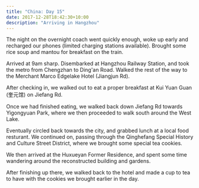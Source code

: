 ```yaml
---
title: "China: Day 15"
date: 2017-12-28T18:42:30+10:00
description: "Arriving in Hangzhou"
---
```

The night on the overnight coach went quickly enough, woke up early and recharged our phones (limited charging stations available). Brought some rice soup and mantou for breakfast on the train.

Arrived at 9am sharp. Disembarked at Hangzhou Railway Station, and took the metro from Chengzhan to Ding'an Road. Walked the rest of the way to the Merchant Marco Edgelake Hotel (Jiangjun Rd).

After checking in, we walked out to eat a proper breakfast at Kui Yuan Guan (奎元馆) on Jiefang Rd.

Once we had finished eating, we walked back down Jiefang Rd towards Yigongyuan Park, where we then proceeded to walk south around the West Lake.

Eventually circled back towards the city, and grabbed lunch at a local food resturant. We continued on, passing through the Qinghefang Special History and Culture Street District, where we brought some special tea cookies.

We then arrived at the Huxueyan Former Residence, and spent some time wandering around the reconstructed building and gardens.

After finishing up there, we walked back to the hotel and made a cup to tea to have with the cookies we brought earlier in the day.
